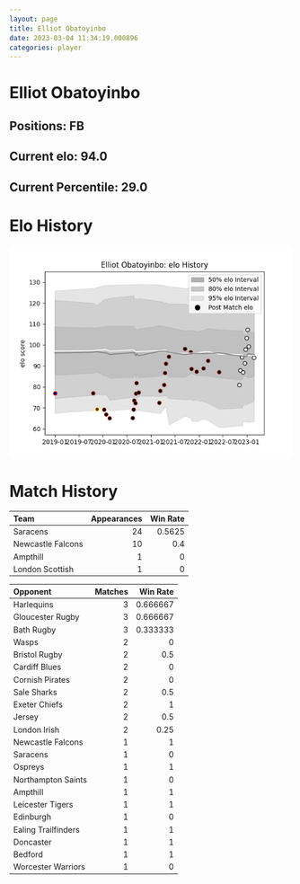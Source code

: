```yaml
---  
layout: page  
title: Elliot Obatoyinbo  
date: 2023-03-04 11:34:19.000896  
categories: player  
---
```

# Elliot Obatoyinbo

## Positions: FB

## Current elo: 94.0

## Current Percentile: 29.0

# Elo History


![elo history](history_ElliotObatoyinbo.png)
# Match History


| Team              |   Appearances |   Win Rate |
|:------------------|--------------:|-----------:|
| Saracens          |            24 |     0.5625 |
| Newcastle Falcons |            10 |     0.4    |
| Ampthill          |             1 |     0      |
| London Scottish   |             1 |     0      |

| Opponent            |   Matches |   Win Rate |
|:--------------------|----------:|-----------:|
| Harlequins          |         3 |   0.666667 |
| Gloucester Rugby    |         3 |   0.666667 |
| Bath Rugby          |         3 |   0.333333 |
| Wasps               |         2 |   0        |
| Bristol Rugby       |         2 |   0.5      |
| Cardiff Blues       |         2 |   0        |
| Cornish Pirates     |         2 |   0        |
| Sale Sharks         |         2 |   0.5      |
| Exeter Chiefs       |         2 |   1        |
| Jersey              |         2 |   0.5      |
| London Irish        |         2 |   0.25     |
| Newcastle Falcons   |         1 |   1        |
| Saracens            |         1 |   0        |
| Ospreys             |         1 |   1        |
| Northampton Saints  |         1 |   0        |
| Ampthill            |         1 |   1        |
| Leicester Tigers    |         1 |   1        |
| Edinburgh           |         1 |   0        |
| Ealing Trailfinders |         1 |   1        |
| Doncaster           |         1 |   1        |
| Bedford             |         1 |   1        |
| Worcester Warriors  |         1 |   0        |